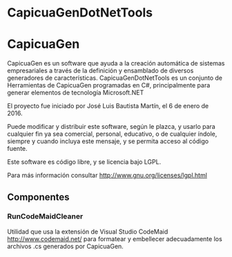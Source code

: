 # CapicuaGenDotNetTools


# CapicuaGen

CapicuaGen es un software que ayuda a la creación automática de 
sistemas empresariales a través de la definición y ensamblado de
diversos generadores de características. CapicuaGenDotNetTools es 
un conjunto de Herramientas de CapicuaGen programadas en C#, principalmente 
para generar elementos de tecnología Microsoft.NET

El proyecto fue iniciado por José Luis Bautista Martín, el 6 de enero
de 2016.

Puede modificar y distribuir este software, según le plazca, y usarlo
para cualquier fin ya sea comercial, personal, educativo, o de cualquier
índole, siempre y cuando incluya este mensaje, y se permita acceso al
código fuente.

Este software es código libre, y se licencia bajo LGPL.

Para más información consultar http://www.gnu.org/licenses/lgpl.html

## Componentes

### RunCodeMaidCleaner

Utilidad que usa la extensión de Visual Studio CodeMaid http://www.codemaid.net/
para formatear y embellecer adecuadamente los archivos .cs generados por CapicuaGen.
